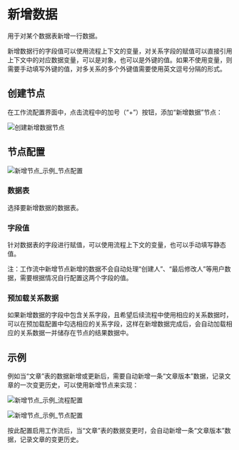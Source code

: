 # 新增数据

用于对某个数据表新增一行数据。

新增数据行的字段值可以使用流程上下文的变量，对关系字段的赋值可以直接引用上下文中的对应数据变量，可以是对象，也可以是外键的值。如果不使用变量，则需要手动填写外键的值，对多关系的多个外键值需要使用英文逗号分隔的形式。

## 创建节点

在工作流配置界面中，点击流程中的加号（“+”）按钮，添加“新增数据”节点：

![创建新增数据节点](https://nocobase-docs.oss-cn-beijing.aliyuncs.com/386c8c01c89b1eeab848510e77f4841a.png)

## 节点配置

![新增节点_示例_节点配置](https://nocobase-docs.oss-cn-beijing.aliyuncs.com/5f7b97a51b64a1741cf82a4d4455b610.png)

### 数据表

选择要新增数据的数据表。

### 字段值

针对数据表的字段进行赋值，可以使用流程上下文的变量，也可以手动填写静态值。

注：工作流中新增节点新增的数据不会自动处理“创建人”、“最后修改人”等用户数据，需要根据情况自行配置这两个字段的值。

### 预加载关系数据

如果新增数据的字段中包含关系字段，且希望后续流程中使用相应的关系数据时，可以在预加载配置中勾选相应的关系字段，这样在新增数据完成后，会自动加载相应的关系数据一并储存在节点的结果数据中。

## 示例

例如当“文章”表的数据新增或更新后，需要自动新增一条“文章版本”数据，记录文章的一次变更历史，可以使用新增节点来实现：

![新增节点_示例_流程配置](https://nocobase-docs.oss-cn-beijing.aliyuncs.com/dfd4820d49c145fa331883fc09c9161f.png)

![新增节点_示例_节点配置](https://nocobase-docs.oss-cn-beijing.aliyuncs.com/1a0992e66170be12a068da6503298868.png)

按此配置启用工作流后，当“文章”表的数据变更时，会自动新增一条“文章版本”数据，记录文章的变更历史。
